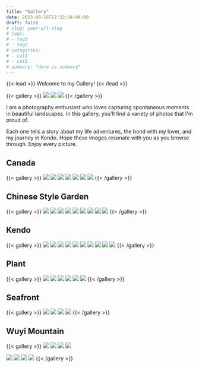 ```yaml
---
title: "Gallery"
date: 2023-08-16T17:33:34-04:00
draft: false
# slug: your-url-slug
# tags:
# - tag1
# - tag2
# categories:
# - cat1
# - cat2
# summary: "Here is summary"
---
```


{{< lead >}}
Welcome to my Gallery!
{{< /lead >}}

{{< gallery >}}
<img src="https://leon-picture-bed.nyc3.digitaloceanspaces.com/Gallery/choice/choice_2_5.JPG" class="grid-w30 md:grid-w33 xl:grid-w30" />
<img src="https://leon-picture-bed.nyc3.digitaloceanspaces.com/Gallery/choice/choice_2_2.JPG" class="grid-w30 md:grid-w33 xl:grid-w30" />
<img src="https://leon-picture-bed.nyc3.digitaloceanspaces.com/Gallery/wuyi/wuyi_1_5.jpeg" class="grid-w30 md:grid-w33 xl:grid-w30" />
{{< /gallery >}}

I am a photography enthusiast who loves capturing spontaneous moments in beautiful landscapes. In this gallery, you'll find a variety of photos that I'm proud of.

Each one tells a story about my life adventures, the bond with my lover, and my journey in Kendo. Hope these images resonate with you as you browse through. Enjoy every picture.

<!-- ## Canada

{{< gallery >}}
<img src="gallery/travel/hp_2_9.jpeg" class="grid-w50 md:grid-w50 xl:grid-w50" />
<img src="gallery/travel/hp_2_10.jpeg" class="grid-w50 md:grid-w50 xl:grid-w50" />
{{< /gallery >}} -->

## Canada

{{< gallery >}}
<img src="https://leon-picture-bed.nyc3.digitaloceanspaces.com/Gallery/canada/ca_1_9.JPG" class="grid-w66 md:grid-w66 xl:grid-w66" />
<img src="https://leon-picture-bed.nyc3.digitaloceanspaces.com/Gallery/canada/ca_1_3.JPG" class="grid-w30 md:grid-w33 xl:grid-w30" />
<img src="https://leon-picture-bed.nyc3.digitaloceanspaces.com/Gallery/canada/ca_1_4.JPG" class="grid-w30 md:grid-w33 xl:grid-w30" />
<img src="https://leon-picture-bed.nyc3.digitaloceanspaces.com/Gallery/canada/ca_1_6.JPG" class="grid-w30 md:grid-w33 xl:grid-w30" />
<img src="https://leon-picture-bed.nyc3.digitaloceanspaces.com/Gallery/canada/ca_1_7.JPG" class="grid-w30 md:grid-w33 xl:grid-w30" />
<img src="https://leon-picture-bed.nyc3.digitaloceanspaces.com/Gallery/canada/ca_1_8.JPG" class="grid-w66 md:grid-w66 xl:grid-w66" />
<img src="https://leon-picture-bed.nyc3.digitaloceanspaces.com/Gallery/choice/choice_2_3.jpg" class="grid-w30 md:grid-w33 xl:grid-w30" />
{{< /gallery >}}

## Chinese Style Garden

{{< gallery >}}
<img src="https://leon-picture-bed.nyc3.digitaloceanspaces.com/Gallery/travel/hp_1_7.JPG" class="grid-w66 md:grid-w66 xl:grid-w66" />
<img src="https://leon-picture-bed.nyc3.digitaloceanspaces.com/Gallery/travel/hp_1_4.JPG" class="grid-w30 md:grid-w33 xl:grid-w30" />
<img src="https://leon-picture-bed.nyc3.digitaloceanspaces.com/Gallery/wuyi/wuyi_2_6.jpeg" class="grid-w66 md:grid-w66 xl:grid-w66" />
<img src="https://leon-picture-bed.nyc3.digitaloceanspaces.com/Gallery/travel/hp_1_2.JPG" class="grid-w30 md:grid-w33 xl:grid-w30" />
<img src="https://leon-picture-bed.nyc3.digitaloceanspaces.com/Gallery/travel/hp_2_5.jpeg" class="grid-w30 md:grid-w33 xl:grid-w30" />
<img src="https://leon-picture-bed.nyc3.digitaloceanspaces.com/Gallery/travel/hp_2_7.JPG" class="grid-w66 md:grid-w66 xl:grid-w66" />
<img src="https://leon-picture-bed.nyc3.digitaloceanspaces.com/Gallery/travel/hp_1_6.JPG" class="grid-w30 md:grid-w33 xl:grid-w30" />
<img src="https://leon-picture-bed.nyc3.digitaloceanspaces.com/Gallery/travel/hp_2_4.JPG" class="grid-w30 md:grid-w33 xl:grid-w30" />
<img src="https://leon-picture-bed.nyc3.digitaloceanspaces.com/Gallery/travel/hp_2_6.JPG" class="grid-w30 md:grid-w33 xl:grid-w30" />
{{< /gallery >}}

## Kendo

{{< gallery >}}
<img src="https://leon-picture-bed.nyc3.digitaloceanspaces.com/Gallery/kendo/kendo_1_1.jpg" class="grid-w66 md:grid-w66 xl:grid-w66" />
<img src="https://leon-picture-bed.nyc3.digitaloceanspaces.com/Gallery/kendo/kendo_1_2.JPG" class="grid-w30 md:grid-w33 xl:grid-w30" />
<img src="https://leon-picture-bed.nyc3.digitaloceanspaces.com/Gallery/kendo/kendo_1_5.JPG" class="grid-w66 md:grid-w66 xl:grid-w66" />
<img src="https://leon-picture-bed.nyc3.digitaloceanspaces.com/Gallery/kendo/kendo_2_2.JPG" class="grid-w30 md:grid-w33 xl:grid-w30" />
<img src="https://leon-picture-bed.nyc3.digitaloceanspaces.com/Gallery/kendo/kendo_2_3.JPG" class="grid-w30 md:grid-w33 xl:grid-w30" />
<img src="https://leon-picture-bed.nyc3.digitaloceanspaces.com/Gallery/kendo/kendo_2_1.JPG" class="grid-w30 md:grid-w33 xl:grid-w30" />
<img src="https://leon-picture-bed.nyc3.digitaloceanspaces.com/Gallery/kendo/kendo_2_4.JPG" class="grid-w30 md:grid-w33 xl:grid-w30" />
<img src="https://leon-picture-bed.nyc3.digitaloceanspaces.com/Gallery/kendo/kendo_1_4.JPG" class="grid-w30 md:grid-w33 xl:grid-w30" />
<img src="https://leon-picture-bed.nyc3.digitaloceanspaces.com/Gallery/kendo/kendo_1_3.JPG" class="grid-w30 md:grid-w33 xl:grid-w30" />
<img src="https://leon-picture-bed.nyc3.digitaloceanspaces.com/Gallery/kendo/kendo_2_6.JPG" class="grid-w30 md:grid-w33 xl:grid-w30" />
{{< /gallery >}}

## Plant

{{< gallery >}}
<img src="https://leon-picture-bed.nyc3.digitaloceanspaces.com/Gallery/choice/choice_1_3.JPG" class="grid-w66 md:grid-w66 xl:grid-w66" />
<img src="https://leon-picture-bed.nyc3.digitaloceanspaces.com/Gallery/plant/plant_1_3.JPG" class="grid-w30 md:grid-w33 xl:grid-w30" />
<img src="https://leon-picture-bed.nyc3.digitaloceanspaces.com/Gallery/plant/plant_1_2.JPG" class="grid-w30 md:grid-w33 xl:grid-w30" />
<img src="https://leon-picture-bed.nyc3.digitaloceanspaces.com/Gallery/choice/choice_1_1.JPG" class="grid-w66 md:grid-w66 xl:grid-w66" />
<img src="https://leon-picture-bed.nyc3.digitaloceanspaces.com/Gallery/choice/choice_2_1.JPG" class="grid-w30 md:grid-w33 xl:grid-w30" />
<img src="https://leon-picture-bed.nyc3.digitaloceanspaces.com/Gallery/plant/plant_2_1.JPG" class="grid-w30 md:grid-w33 xl:grid-w30" />
{{< /gallery >}}

## Seafront

{{< gallery >}}
<img src="https://leon-picture-bed.nyc3.digitaloceanspaces.com/Gallery/choice/choice_1_2.JPG" class="grid-w66 md:grid-w66 xl:grid-w66" />
<img src="https://leon-picture-bed.nyc3.digitaloceanspaces.com/Gallery/choice/choice_2_4.JPG" class="grid-w30 md:grid-w33 xl:grid-w30" />
<img src="https://leon-picture-bed.nyc3.digitaloceanspaces.com/Gallery/choice/choice_1_4.JPG" class="grid-w30 md:grid-w33 xl:grid-w30" />
<img src="https://leon-picture-bed.nyc3.digitaloceanspaces.com/Gallery/travel/hp_2_3.jpeg" class="grid-w30 md:grid-w33 xl:grid-w30" />
{{< /gallery >}}

## Wuyi Mountain

{{< gallery >}}
<img src="https://leon-picture-bed.nyc3.digitaloceanspaces.com/Gallery/wuyi/wuyi_1_3.JPG" class="grid-w66 md:grid-w66 xl:grid-w66" />
<img src="https://leon-picture-bed.nyc3.digitaloceanspaces.com/Gallery/wuyi/wuyi_1_1.JPG" class="grid-w30 md:grid-w33 xl:grid-w30" />
<img src="https://leon-picture-bed.nyc3.digitaloceanspaces.com/Gallery/wuyi/wuyi_1_2.JPG" class="grid-w30 md:grid-w33 xl:grid-w30" />
<img src="https://leon-picture-bed.nyc3.digitaloceanspaces.com/Gallery/wuyi/wuyi_2_2.jpeg" class="grid-w66 md:grid-w66 xl:grid-w66" />

<!-- <img src="gallery/wuyi/wuyi_2_1.JPG" class="grid-w30 md:grid-w33 xl:grid-w30" /> -->
<img src="https://leon-picture-bed.nyc3.digitaloceanspaces.com/Gallery/wuyi/wuyi_1_4.JPG" class="grid-w30 md:grid-w33 xl:grid-w30" />
<img src="https://leon-picture-bed.nyc3.digitaloceanspaces.com/Gallery/travel/hp_1_1.JPG" class="grid-w30 md:grid-w33 xl:grid-w30" />
<img src="https://leon-picture-bed.nyc3.digitaloceanspaces.com/Gallery/wuyi/wuyi_2_3.JPG" class="grid-w30 md:grid-w33 xl:grid-w30" />
<img src="https://leon-picture-bed.nyc3.digitaloceanspaces.com/Gallery/wuyi/wuyi_2_4.JPG" class="grid-w30 md:grid-w33 xl:grid-w30" />
{{< /gallery >}}
